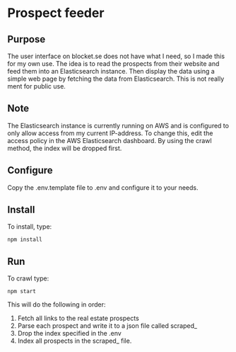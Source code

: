 # Prospect feeder
## Purpose
The user interface on blocket.se does not have what I need, so I made this for my own use. The idea is to read the prospects from their website and feed them into an Elasticsearch instance. Then display the data using a simple web page by fetching the data from Elasticsearch. This is not really ment for public use.

## Note
The Elasticsearch instance is currently running on AWS and is configured to only allow access from my current IP-address. To change this, edit the access policy in the AWS Elasticsearch dashboard. By using the crawl method, the index will be dropped first.

## Configure
Copy the .env.template file to .env and configure it to your needs.

## Install
To install, type:
```
npm install
```

## Run
To crawl type:
```
npm start
```
This will do the following in order:
1. Fetch all links to the real estate prospects
2. Parse each prospect and write it to a json file called scraped_
3. Drop the index specified in the .env
4. Index all prospects in the scraped_ file.